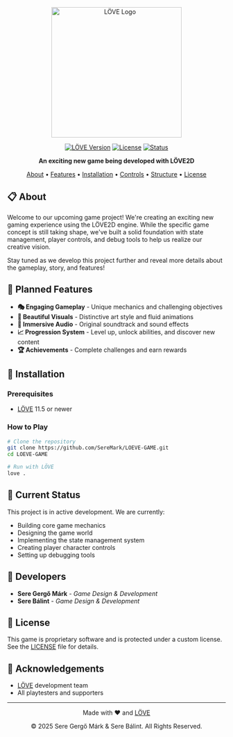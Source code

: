 <div align="center">

<img src="https://love2d.org/w/images/f/f5/love-logo-0.10.png" width="300" alt="LÖVE Logo">

[![LÖVE Version](https://img.shields.io/badge/L%C3%96VE-11.5%2B-FF6EC7.svg)](https://love2d.org/)
[![License](https://img.shields.io/badge/License-Proprietary-red.svg)](LICENSE)
[![Status](https://img.shields.io/badge/Status-In_Development-yellow.svg)]()

**An exciting new game being developed with LÖVE2D**

[About](#-about) • 
[Features](#-planned-features) • 
[Installation](#-installation) • 
[Controls](#-controls) • 
[Structure](#-project-structure) • 
[License](#-license)

</div>

## 📋 About

Welcome to our upcoming game project! We're creating an exciting new gaming experience using the LÖVE2D engine. While the specific game concept is still taking shape, we've built a solid foundation with state management, player controls, and debug tools to help us realize our creative vision.

Stay tuned as we develop this project further and reveal more details about the gameplay, story, and features!

## 🌟 Planned Features

- **🎭 Engaging Gameplay** - Unique mechanics and challenging objectives
- **🎨 Beautiful Visuals** - Distinctive art style and fluid animations
- **🎵 Immersive Audio** - Original soundtrack and sound effects
- **📈 Progression System** - Level up, unlock abilities, and discover new content
- **🏆 Achievements** - Complete challenges and earn rewards

## 🚀 Installation

### Prerequisites

- [LÖVE](https://love2d.org/) 11.5 or newer

### How to Play

```bash
# Clone the repository
git clone https://github.com/SereMark/LOEVE-GAME.git
cd LOEVE-GAME

# Run with LÖVE
love .
```

## 🎯 Current Status

This project is in active development. We are currently:

- Building core game mechanics
- Designing the game world
- Implementing the state management system
- Creating player character controls
- Setting up debugging tools

## 👥 Developers

- **Sere Gergő Márk** - *Game Design & Development*
- **Sere Bálint** - *Game Design & Development*

## 📜 License

This game is proprietary software and is protected under a custom license. See the [LICENSE](LICENSE) file for details.

## 🙏 Acknowledgements

- [LÖVE](https://love2d.org/) development team
- All playtesters and supporters

---

<div align="center">
  <p>Made with ❤️ and <a href="https://love2d.org/">LÖVE</a></p>
  <p>© 2025 Sere Gergő Márk & Sere Bálint. All Rights Reserved.</p>
</div>